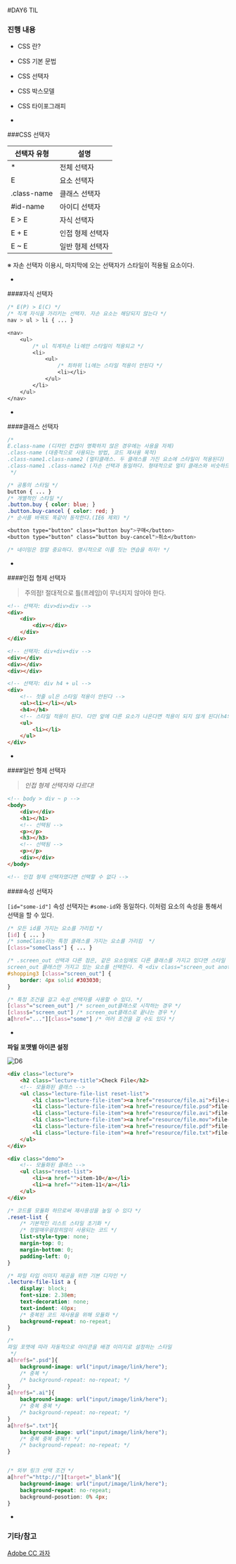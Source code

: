 #DAY6 TIL

### 진행 내용

- CSS 란?
- CSS 기본 문법
- CSS 선택자
- CSS 박스모델
- CSS 타이포그래피

-

###CSS 선택자

선택자 유형 | 설명
--- | ---
* | 전체 선택자
E | 요소 선택자
.class-name | 클래스 선택자
#id-name | 아이디 선택자
E > E | 자식 선택자
E + E | 인접 형제 선택자
E ~ E | 일반 형제 선택자

※ 자손 선택자 이용시, 마지막에 오는 선택자가 스타일이 적용될 요소이다.

-

####자식 선택자
```css
/* E(P) > E(C) */
/* 직계 자식을 가리키는 선택자. 자손 요소는 해당되지 않는다 */
nav > ul > li { ... }

<nav>
	<ul>
		/* ul 직계자손 li에만 스타일이 적용되고 */
		<li>
			<ul>
				/* 최하위 li에는 스타일 적용이 안된다 */
				<li></li>
			</ul>
		</li>
	</ul>
</nav>
```

-

####클래스 선택자

```css
/*
E.class-name (디자인 컨셉이 명확하지 않은 경우에는 사용을 자제)
.class-name (대중적으로 사용되는 방법, 코드 재사용 목적)
.class-name1.class-name2 (멀티클래스. 두 클래스를 가진 요소에 스타일이 적용된다)
.class-name1 .class-name2 (자손 선택과 동일하다. 형태적으로 멀티 클래스와 비슷하므로 햇갈리지 말자)
 */

/* 공통의 스타일 */
button { ... }
/* 개별적인 스타일 */
.button.buy { color: blue; }
.button.buy-cancel { color: red; }
/* 순서를 바꿔도 똑같이 동작한다.(IE6 제외) */

<button type="button" class="button buy">구매</button>
<button type="button" class="button buy-cancel">취소</button>

/* 네이밍은 정말 중요하다. 명시적으로 이름 짓는 연습을 하자! */
```

-

####인접 형제 선택자

> 주의점! 절대적으로 틀(프레임)이 무너지지 않아야 한다.

```html
<!-- 선택자: div>div>div -->
<div>
	<div>
		<div></div>
	</div>
</div>

<!-- 선택자: div+div+div -->
<div></div>
<div></div>
<div></div>

<!-- 선택자: div h4 + ul -->
<div>
	<!-- 첫줄 ul은 스타일 적용이 안된다 -->
	<ul><li></li></ul>
	<h4></h4>
	<!-- 스타일 적용이 된다. 다만 앞에 다른 요소가 나온다면 적용이 되지 않게 된다(h4와 인접하지 않았기 때문) -->
	<ul>
		<li></li>
	</ul>
</div>
```

-

####일반 형제 선택자

> _인접 형제 선택자와 다르다!_

```html
<!-- body > div ~ p -->
<body>
	<div></div>
	<h1></h1>
	<!-- 선택됨 -->
	<p></p>
	<h3></h3>
	<!-- 선택됨 -->
	<p></p>
	<div></div>
</body>

<!-- 인접 형제 선택자였다면 선택할 수 없다 -->
```

####속성 선택자

`[id="some-id"]` 속성 선택자는 `#some-id`와 동일하다. 이처럼 요소의 속성을 통해서 선택을 할 수 있다.

```css
/* 모든 id를 가지는 요소를 가리킴 */
[id] { ... }
/* someClass라는 특정 클래스를 가지는 요소를 가리킴  */
[class="someClass"] { ... }

/* .screen_out 선택과 다른 점은, 같은 요소임에도 다른 클래스를 가지고 있다면 스타일 적용이 안된다.
screen_out 클래스만 가지고 있는 요소를 선택한다. 즉 <div class="screen_out another_class">인경우 선택되지 않는다 */
#shopping3 [class="screen_out"] {
	border: 4px solid #303030;
}

/* 특정 조건을 걸고 속성 선택자를 사용할 수 있다. */
[class^="screen_out"] /* screen_out클래스로 시작하는 경우 */
[class$="screen_out"] /* screen_out클래스로 끝나는 경우 */
a[href="..."][class="some"] /* 여러 조건을 걸 수도 있다 */
```

-

**파일 포맷별 아이콘 설정**

![D6](../Assets/D6.jpg)

```html
<div class="lecture">
	<h2 class="lecture-title">Check File</h2>
	<!-- 모듈화된 클래스 -->
	<ul class="lecture-file-list reset-list">
		<li class="lecture-file-item"><a href="resource/file.ai">file-ai</a></li>
		<li class="lecture-file-item"><a href="resource/file.psd">file-psd</a></li>
		<li class="lecture-file-item"><a href="resource/file.avi">file-avi</a></li>
		<li class="lecture-file-item"><a href="resource/file.mov">file-mov</a></li>
		<li class="lecture-file-item"><a href="resource/file.pdf">file-pdf</a></li>
		<li class="lecture-file-item"><a href="resource/file.txt">file-txt</a></li>
	</ul>
</div>

<div class="demo">
	<!-- 모듈화된 클래스 -->
	<ul class="reset-list">
		<li><a href="">item-10</a></li>
		<li><a href="">item-11</a></li>
	</ul>
</div>
```
```css
/* 코드를 모듈화 하므로써 재사용성을 높일 수 있다 */
.reset-list {
	/* 기본적인 리스트 스타일 초기화 */
	/* 정말매우굉장히많이 사용되는 코드 */
	list-style-type: none;
	margin-top: 0;
	margin-bottom: 0;
	padding-left: 0;
}

/* 파일 타입 이미지 제공을 위한 기본 디자인 */
.lecture-file-list a {
	display: block;
	font-size: 2.38em;
	text-decoration: none;
	text-indent: 40px;
	/* 중복된 코드 재사용을 위해 모듈화 */
	background-repeat: no-repeat;
}

/*
파일 포맷에 따라 자동적으로 아이콘을 배경 이미지로 설정하는 스타일
 */
a[href$=".psd"]{
	background-image: url("input/image/link/here");
	/* 중복 */
	/* background-repeat: no-repeat; */
}
a[href$=".ai"]{
	background-image: url("input/image/link/here");
	/* 중복 중복 */
	/* background-repeat: no-repeat; */
}
a[href$=".txt"]{
	background-image: url("input/image/link/here");
	/* 중복 중복 중복!! */
	/* background-repeat: no-repeat; */
}


/* 외부 링크 선택 조건 */
a[href^="http://"][target="_blank"]{
	background-image: url("input/image/link/here");
	background-repeat: no-repeat;
	background-posotion: 0% 4px;
}
```

-

### 기타/참고

[Adobe CC 과자](https://www.dropbox.com/sh/7pismtqusk5x8h6/AADxsqtMxv-vll737x7qJx5fa?dl=0)
